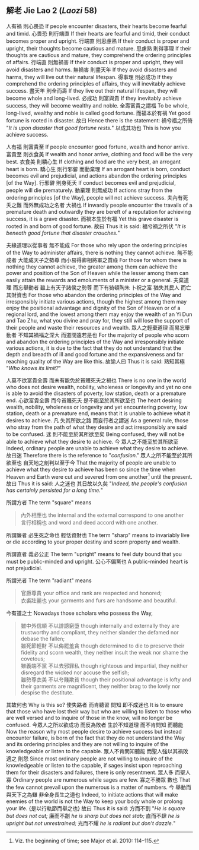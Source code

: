 ## 解老 Jie Lao 2 (_Laozi_ 58)

人有禍
則心畏恐
If people encounter disasters,
their hearts become fearful and timid.
心畏恐
則行端直
If their hearts are fearful and timid,
their conduct becomes proper and upright.
行端直
則思慮熟
If their conduct is proper and upright,
their thoughts become cautious and mature.
思慮熟
則得事理
If their thoughts are cautious and mature,
they comprehend the ordering principles of affairs.
行端直
則無禍害
If their conduct is proper and upright,
they will avoid disasters and harms.
無禍害
則盡天年
If they avoid disasters and harms,
they will live out their natural lifespan.
得事理
則必成功
If they comprehend the ordering principles of affairs,
they will inevitably achieve success.
盡天年
則全而壽
If they live out their natural lifespan,
they will become whole and long-lived.
必成功
則富與貴
If they inevitably achieve success,
they will become wealthy and noble.
全壽富貴之謂福
To be whole, long-lived, wealthy and noble is called good fortune.
而福本於有禍
Yet good fortune is rooted in disaster.
故曰
Hence there is the statement:
禍兮福之所倚
"*It is upon disaster that good fortune rests.*"
以成其功也
This is how you achieve success.

人有福
則富貴至
If people encounter good fortune,
wealth and honor arrive.
富貴至
則衣食美
If wealth and honor arrive,
clothing and food will be the very best.
衣食美
則驕心生
If clothing and food are the very best,
an arrogant heart is born.
驕心生
則行邪僻
而動棄理
If an arrogant heart is born,
conduct becomes evil and prejudicial,
and actions abandon the ordering principles [of the Way].
行邪僻
則身死夭
If conduct becomes evil and prejudicial,
people will die prematurely.
動棄理
則無成功
If actions stray from the ordering principles [of the Way],
people will not achieve success.
夫內有死夭之難
而外無成功之名者
大禍也
If inwardly people encounter the travails of a premature death
and outwardly they are bereft of a reputation for achieving success,
it is a grave disaster.
而禍本生於有福
Yet this grave disaster is rooted in and born of good fortune.
故曰
Thus it is said:
福兮禍之所伏
"*It is beneath good fortune that disaster crouches.*"

夫緣道理以從事者
無不能成
For those who rely upon the ordering principles of the Way to administer affairs,
there is nothing they cannot achieve.
無不能成者
大能成天子之勢尊
而小易得卿相將軍之賞祿
For those for whom there is nothing they cannot achieve,
the greater among them can achieve the power and position of the Son of Heaven
while the lesser among them can easily attain the rewards and emoluments of a minister or a general.
夫棄道理
而忘舉動者
雖上有天子諸侯之勢尊
而下有猗頓陶朱
卜祝之富
猶失其民人
而亡其財資也
For those who abandon the ordering principles of the Way
and irresponsibly initiate various actions,
though the highest among them may enjoy the positional advantage and dignity of the Son of Heaven or of a regional lord,
and the lowest among them may enjoy the wealth of an Yi Dun and Tao Zhu,
what you divine and pray for,
they still will lose the support of their people
and waste their resources and wealth.
眾人之輕棄道理
而易忘舉動者
不知其禍福之深大
而道闊遠若是也
For the majority of people who scorn and abandon the ordering principles of the Way
and irresponsibly initiate various actions,
it is due to the fact that they do not understand that the depth and breadth of ill and good fortune
and the expansiveness and far reaching quality of the Way are like this.
故諭人曰
Thus it is said:
熟知其極
"*Who knows its limit?*"

人莫不欲富貴全壽
而未有能免於貧賤死夭之禍也
There is no one in the world who does not desire wealth, nobility, wholeness or longevity
and yet no one is able to avoid the disasters of poverty, low station, death or a premature end.
心欲富貴全壽
而今貧賤死夭
是不能至於其所欲至也
The heart desiring wealth, nobility, wholeness or longevity
and yet encountering poverty, low station, death or a premature end,
means that it is unable to achieve what it desires to achieve.
凡
失其所欲之路
而妄行者之謂迷
As a general rule,
those who stray from the path of what they desire
and act irresponsibly are said to be confused.
迷
則不能至於其所欲至矣
Being confused,
they will not be able to achieve what they desire to achieve.
今
眾人之不能至於其所欲至
Indeed,
ordinary people are unable to achieve what they desire to achieve.
故曰迷
Therefore there is the reference to "*confusion*."
眾人之所不能至於其所欲至也
自天地之剖判以至于今
That the majority of people are unable to achieve what they desire to achieve
has been so since the time when Heaven and Earth were cut and severed from one another[^jie-lao-rse-1] until the present.
故曰
Thus it is said:
人之迷也
其日故以久矣
"*Indeed, the people's confusion
has certainly persisted for a long time.*"

[^jie-lao-rse-1]: Viz. the beginning of time; see Major et al. 2010: 114–115.

所謂方者
The term "square" means

> 內外相應也
the internal and the external correspond to one another  
言行相稱也
and word and deed accord with one another.

所謂廉者
必生死之命也
輕恬資財也
The term "sharp" means
to invariably live or die according to your proper destiny
and scorn property and wealth.

所謂直者
義必公正
The term "upright" means
to feel duty bound that you must be public-minded and upright.
公心不偏黨也
A public-minded heart is not prejudicial.

所謂光者
The term "radiant" means

> 官爵尊貴
your office and rank are respected and honored;  
衣裘壯麗也
your garments and furs are handsome and beautiful.

今有道之士
Nowadays those scholars who possess the Way,

> 雖中外信順
不以誹謗窮墮
though internally and externally they are trustworthy and compliant,
they neither slander the defamed nor debase the fallen;  
雖死節輕財
不以侮罷羞貪
though determined to die to preserve their fidelity and scorn wealth,
they neither insult the weak nor shame the covetous;  
雖義端不黨
不以去邪罪私
though righteous and impartial,
they neither disregard the wicked nor accuse the selfish;  
雖勢尊衣美
不以夸賤欺貧
though their positional advantage is lofty and their garments are magnificent,
they neither brag to the lowly nor despise the destitute.

其故何也
Why is this so?
使失路者
而肯聽習
問知
即不成迷也
It is to ensure that those who have lost their way
but who are willing to listen to those who are well versed
and to inquire of those in the know,
will no longer be confused.
今眾人之所以欲成功
而反為敗者
生於不知道理
而不肯問知
而聽能
Now the reason why most people desire to achieve success
but instead encounter failure,
is born of the fact that they do not understand the Way and its ordering principles
and they are not willing to inquire of the knowledgeable
or listen to the capable.
眾人不肯問知聽能
而聖人強以其禍敗適之
則怨
Since most ordinary people are not willing to inquire of the knowledgeable or listen to the capable,
if sages insist upon reproaching them for their disasters and failures,
there is only resentment.
眾人多
而聖人寡
Ordinary people are numerous
while sages are few.
寡之不勝眾
數也
That the few cannot prevail upon the numerous
is a matter of numbers.
今
舉動而與天下之為讎
非全身長生之道也
Indeed,
to initiate actions that will make enemies of the world
is not the Way to keep your body whole or prolong your life.
{是以行軌節而舉之也}
故曰
Thus it is said:
方而不割
"*He is square but does not cut;*
廉而不劌
*he is sharp but does not stab;*
直而不肆
*he is upright but not unrestrained;*
光而不耀
*he is radiant but don't dazzle.*"
